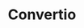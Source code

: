 ---
git: https://github.com/convertio
logohandle: convertioco
sort: convertio
title: Convertio
website: https://convertio.co/
---